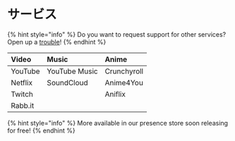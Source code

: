 # サービス

{% hint style="info" %}
Do you want to request support for other services? Open up a [trouble](https://github.com/Timeraa/PreMiD/issues/new?template=service_request.md)!
{% endhint %}

| Video | Music | Anime |
| :--- | :--- | :--- |
| YouTube | YouTube Music | Crunchyroll |
| Netflix | SoundCloud | Anime4You |
| Twitch |  | Aniflix |
| Rabb.it |  |  |

{% hint style="info" %}
More available in our presence store soon releasing for free!
{% endhint %}

